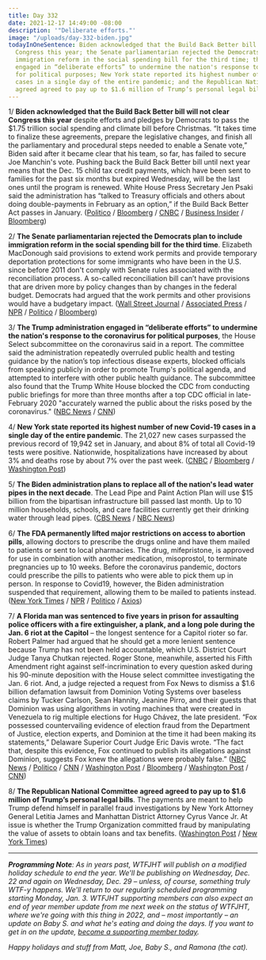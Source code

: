```yaml
---
title: Day 332
date: 2021-12-17 14:49:00 -08:00
description: '"Deliberate efforts."'
image: "/uploads/day-332-biden.jpg"
todayInOneSentence: Biden acknowledged that the Build Back Better bill will not clear
  Congress this year; the Senate parliamentarian rejected the Democrats plan to include
  immigration reform in the social spending bill for the third time; the Trump administration
  engaged in “deliberate efforts” to undermine the nation's response to the coronavirus
  for political purposes; New York state reported its highest number of new Covid-19
  cases in a single day of the entire pandemic; and the Republican National Committee
  agreed agreed to pay up to $1.6 million of Trump’s personal legal bills.
---
```


1/ **Biden acknowledged that the Build Back Better bill will not clear Congress this year** despite efforts and pledges by Democrats to pass the $1.75 trillion social spending and climate bill before Christmas. “It takes time to finalize these agreements, prepare the legislative changes, and finish all the parliamentary and procedural steps needed to enable a Senate vote,” Biden said after it became clear that his team, so far, has failed to secure Joe Manchin's vote. Pushing back the Build Back Better bill until next year means that the Dec. 15 child tax credit payments, which have been sent to families for the past six months but expired Wednesday, will be the last ones until the program is renewed. White House Press Secretary Jen Psaki said the administration has “talked to Treasury officials and others about doing double-payments in February as an option,” if the Build Back Better Act passes in January. ([Politico](https://www.politico.com/news/2021/12/16/biden-concedes-bbb-bill-wont-get-passed-this-year-525194) / [Bloomberg](https://www.bloomberg.com/news/articles/2021-12-17/child-tax-credit-may-get-paid-out-twice-in-february-psaki-says?sref=MIBMEEoj) / [CNBC](https://www.cnbc.com/2021/12/15/the-december-child-tax-credit-payment-may-be-the-last-.html) / [Business Insider](https://www.businessinsider.com/child-tax-credit-white-house-direct-payments-families-february-2021-12) / [Bloomberg](https://www.bloomberg.com/news/articles/2021-12-17/manchin-s-hard-line-has-democrats-scrapping-to-save-biden-agenda?sref=MIBMEEoj))

2/ **The Senate parliamentarian rejected the Democrats plan to include immigration reform in the social spending bill for the third time**. Elizabeth MacDonough said provisions to extend work permits and provide temporary deportation protections for some immigrants who have been in the U.S. since before 2011 don't comply with Senate rules associated with the reconciliation process. A so-called reconciliation bill can’t have provisions that are driven more by policy changes than by changes in the federal budget. Democrats had argued that the work permits and other provisions would have a budgetary impact. ([Wall Street Journal](https://www.wsj.com/articles/senate-parliamentarian-rejects-democrats-immigration-proposal-in-2-trillion-bill-11639696968) / [Associated Press](https://apnews.com/article/immigration-joe-biden-environment-congress-602f28de740c46839864da55b3af100b) / [NPR](https://www.npr.org/2021/12/16/1061030363/senate-parliamentarian-rejects-immigration-reform-in-democrats-spending-bill) / [Politico](https://www.politico.com/news/2021/12/16/senate-parliamentarian-rejects-latest-dem-proposal-on-immigration-525195) / [Bloomberg](https://www.bloomberg.com/news/articles/2021-12-17/senate-parliamentarian-nixes-democrats-immigration-plan?sref=MIBMEEoj))

3/ **The Trump administration engaged in “deliberate efforts” to undermine the nation's response to the coronavirus for political purposes**, the House Select subcommittee on the coronavirus said in a report. The committee said the administration repeatedly overruled public health and testing guidance by the nation’s top infectious disease experts, blocked officials from speaking publicly in order to promote Trump's political agenda, and attempted to interfere with other public health guidance. The subcommittee also found that the Trump White House blocked the CDC from conducting public briefings for more than three months after a top CDC official in late-February 2020 "accurately warned the public about the risks posed by the coronavirus." ([NBC News](https://www.nbcnews.com/politics/congress/trump-white-house-made-deliberate-efforts-undermine-covid-response-report-n1286211) / [CNN](https://www.cnn.com/2021/12/17/politics/house-committee-trump-covid-19/index.html))

4/ **New York state reported its highest number of new Covid-19 cases in a single day of the entire pandemic**. The 21,027 new cases surpassed the previous record of 19,942 set in January, and about 8% of total all Covid-19 tests were positive. Nationwide, hospitalizations have increased by about 3% and deaths rose by about 7% over the past week. ([CNBC](https://www.cnbc.com/2021/12/17/new-york-state-reports-highest-number-of-daily-covid-cases-of-entire-pandemic-at-more-than-21000.html) / [Bloomberg](https://www.bloomberg.com/news/articles/2021-12-17/new-york-reports-over-20-000-covid-19-cases-in-single-day-record?srnd=premium&sref=MIBMEEoj) / [Washington Post](https://www.washingtonpost.com/nation/2021/12/17/covid-omicron-variant-live-updates/#link-V5DGINRQ4JCKDJU2G44RHKAHHQ))

5/ **The Biden administration plans to replace all of the nation's lead water pipes in the next decade**. The Lead Pipe and Paint Action Plan will use $15 billion from the bipartisan infrastructure bill passed last month. Up to 10 million households, schools, and care facilities currently get their drinking water through lead pipes. ([CBS News](https://www.cbsnews.com/news/white-house-replace-lead-pipes/) / [NBC News](https://www.nbcnews.com/politics/white-house/white-house-unveils-plan-replace-every-lead-pipe-u-s-n1286079))

6/ **The FDA permanently lifted major restrictions on access to abortion pills**, allowing doctors to prescribe the drugs online and have them mailed to patients or sent to local pharmacies. The drug, mifepristone, is approved for use in combination with another medication, misoprostol, to terminate pregnancies up to 10 weeks. Before the coronavirus pandemic, doctors could prescribe the pills to patients who were able to pick them up in person. In response to Covid19, however, the Biden administration suspended that requirement, allowing them to be mailed to patients instead. ([New York Times](https://www.nytimes.com/2021/12/16/health/abortion-pills-fda.html) / [NPR](https://www.npr.org/2021/12/15/1064598531/the-fda-could-permanently-lift-some-restrictions-on-abortion-pills) / [Politico](https://www.politico.com/news/2021/12/16/fda-abortion-pill-loosen-rules-525164) / [Axios](https://www.axios.com/abortion-pills-fda-supreme-court-roe-wade-d0115f80-fdf0-4445-8365-093c42ccb280.html))

7/ **A Florida man was sentenced to five years in prison for assaulting police officers with a fire extinguisher, a plank, and a long pole during the Jan. 6 riot at the Capitol** – the longest sentence for a Capitol rioter so far. Robert Palmer had argued that he should get a more lenient sentence because Trump has not been held accountable, which U.S. District Court Judge Tanya Chutkan rejected. Roger Stone, meanwhile, asserted his Fifth Amendment right against self-incrimination to every question asked during his 90-minute deposition with the House select committee investigating the Jan. 6 riot. And, a judge rejected a request from Fox News to dismiss a $1.6 billion defamation lawsuit from Dominion Voting Systems over baseless claims by Tucker Carlson, Sean Hannity, Jeanine Pirro, and their guests that Dominion was using algorithms in voting machines that were created in Venezuela to rig multiple elections for Hugo Chávez, the late president. “Fox possessed countervailing evidence of election fraud from the Department of Justice, election experts, and Dominion at the time it had been making its statements,” Delaware Superior Court Judge Eric Davis wrote. “The fact that, despite this evidence, Fox continued to publish its allegations against Dominion, suggests Fox knew the allegations were probably false.” ([NBC News](https://www.nbcnews.com/politics/politics-news/florida-man-gets-5-years-assault-capitol-riot-longest-sentence-n1286249) / [Politico](https://www.politico.com/news/2021/12/17/judge-lack-charges-trump-jan-6-525277) / [CNN](https://www.cnn.com/2021/12/17/politics/roger-stone-january-6-committee/index.html) / [Washington Post](https://www.washingtonpost.com/politics/2021/12/17/judge-fox-news-dominion-lawsuit-election/) / [Bloomberg](https://www.bloomberg.com/news/articles/2021-12-17/dominion-defamation-suit-against-fox-gets-go-ahead-from-judge?sref=MIBMEEoj) / [Washington Post](https://www.washingtonpost.com/dc-md-va/2021/12/17/palmer-sentenced-fire-extinguisher-jan-6/) / [CNN](https://www.cnn.com/2021/12/17/politics/robert-scott-palmer-capitol/index.html))

8/ **The Republican National Committee agreed agreed to pay up to $1.6 million of Trump’s personal legal bills**. The payments are meant to help Trump defend himself in parallel fraud investigations by New York Attorney General Letitia James and Manhattan District Attorney Cyrus Vance Jr. At issue is whether the Trump Organization committed fraud by manipulating the value of assets to obtain loans and tax benefits. ([Washington Post](https://www.washingtonpost.com/politics/republican-party-trump-legal-bills-new-york-probe/2021/12/16/08af4524-5c3f-11ec-9c0e-a955f8a009c1_story.html) / [New York Times](https://www.nytimes.com/2021/12/16/us/politics/rnc-trump-investigations.html))

---

***Programming Note**: As in years past, WTFJHT will publish on a modified holiday schedule to end the year. We'll be publishing on Wednesday, Dec. 22 and again on Wednesday, Dec. 29 – unless, of course, something truly WTF-y happens. We'll return to our regularly scheduled programming starting Monday, Jan. 3. WTFJHT supporting members can also expect an end of year member update from me next week on the status of WTFJHT, where we're going with this thing in 2022, and – most importantly – an update on Baby S. and what he's eating and doing the days. If you want to get in on the update, [become a supporting member today](https://whatthefuckjusthappenedtoday.com/membership/).*

*Happy holidays and stuff from Matt, Joe, Baby S., and Ramona (the cat).*